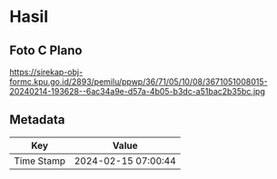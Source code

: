 # Hasil

## Foto C Plano

https://sirekap-obj-formc.kpu.go.id/2893/pemilu/ppwp/36/71/05/10/08/3671051008015-20240214-193628--6ac34a9e-d57a-4b05-b3dc-a51bac2b35bc.jpg


## Metadata

| Key        | Value               |
| ---------- | ------------------- |
| Time Stamp | 2024-02-15 07:00:44 |



